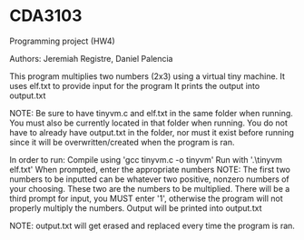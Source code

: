 # CDA3103
Programming project (HW4)

Authors: Jeremiah Registre, Daniel Palencia

This program multiplies two numbers (2x3) using a virtual tiny machine.
It uses elf.txt to provide input for the program
It prints the output into output.txt

NOTE: Be sure to have tinyvm.c and elf.txt in the same folder when running. You must also be currently located in that folder when running. You do not have to already have output.txt in the folder, nor must it exist before running since it will be overwritten/created when the program is ran.

In order to run:
Compile using 'gcc tinyvm.c -o tinyvm'
Run with '.\tinyvm elf.txt'
When prompted, enter the appropriate numbers
NOTE: The first two numbers to be inputted can be whatever two positive, nonzero numbers of your choosing. These two are the numbers to be multiplied. There will be a third prompt for input, you MUST enter '1', otherwise the program will not properly multiply the numbers.
Output will be printed into output.txt

NOTE: output.txt will get erased and replaced every time the program is ran.